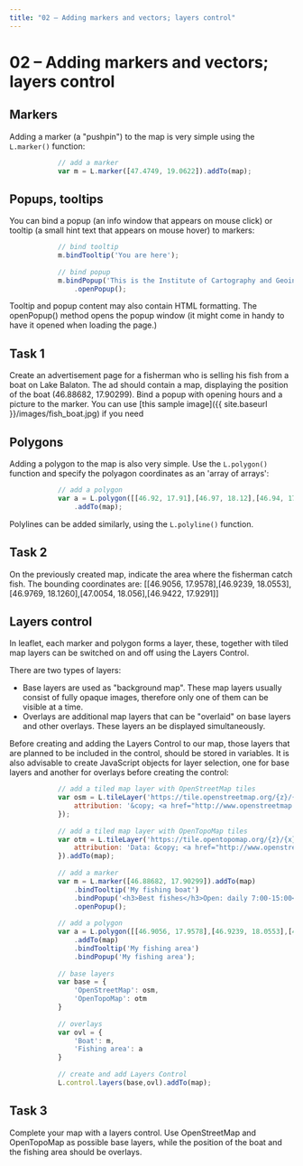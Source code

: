 ```yaml
---
title: "02 – Adding markers and vectors; layers control"
---
```


# 02 – Adding markers and vectors; layers control

## Markers

Adding a marker (a "pushpin") to the map is very simple using the ```L.marker()``` function:
``` javascript
            // add a marker
            var m = L.marker([47.4749, 19.0622]).addTo(map);
```

## Popups, tooltips

You can bind a popup (an info window that appears on mouse click) or  tooltip (a small hint text that appears on mouse hover) to markers:

``` javascript
            // bind tooltip
            m.bindTooltip('You are here');
            
            // bind popup
            m.bindPopup('This is the Institute of Cartography and Geoinformatics, venue of this Summer School')
                .openPopup();
```

Tooltip and popup content may also contain HTML formatting. 
The openPopup() method opens the popup window (it might come in handy to have it opened when loading the page.)

## Task 1

Create an advertisement page for a fisherman who is selling his fish from a boat on Lake Balaton. 
The ad should contain a map, displaying the position of the boat (46.88682, 17.90299). Bind a popup with opening hours and a picture to the marker.
You can use [this sample image]({{ site.baseurl }}/images/fish_boat.jpg) if you need

## Polygons

Adding a polygon to the map is also very simple. Use the ```L.polygon()``` function and specify the polyagon coordinates as an 'array of arrays':

``` javascript
            // add a polygon
            var a = L.polygon([[46.92, 17.91],[46.97, 18.12],[46.94, 17.93]])
                .addTo(map);
```

Polylines can be added similarly, using the ```L.polyline()``` function.

## Task 2

On the previously created map, indicate the area where the fisherman catch fish. The bounding coordinates are: [[46.9056, 17.9578],[46.9239, 18.0553],[46.9769, 18.1260],[47.0054, 18.056],[46.9422, 17.9291]]

## Layers control

In leaflet, each marker and polygon forms a layer, these, together with tiled map layers can be switched on and off using the Layers Control.

There are two types of layers:
- Base layers are used as "background map". These map layers usually consist of fully opaque images, therefore only one of them can be visible at a time.
- Overlays are additional map layers that can be "overlaid" on base layers and other overlays. These layers an be displayed simultaneously.

Before creating and adding the Layers Control to our map, those layers that are planned to be included in the control, should be stored in variables. It is also advisable to create JavaScript objects for layer selection, one for base layers and another for overlays before creating the control:

``` javascript
            // add a tiled map layer with OpenStreetMap tiles
            var osm = L.tileLayer('https://tile.openstreetmap.org/{z}/{x}/{y}.png', {
                attribution: '&copy; <a href="http://www.openstreetmap.org/copyright">OpenStreetMap</a>'
            });
            
            // add a tiled map layer with OpenTopoMap tiles
            var otm = L.tileLayer('https://tile.opentopomap.org/{z}/{x}/{y}.png', {
                attribution: 'Data: &copy; <a href="http://www.openstreetmap.org/copyright">OpenStreetMap</a>, rendering: : &copy; <a href="http://www.opentopomap.org">OpenTopoMap</a>'
            }).addTo(map);
            
            // add a marker
            var m = L.marker([46.88682, 17.90299]).addTo(map)
                .bindTooltip('My fishing boat')
                .bindPopup('<h3>Best fishes</h3>Open: daily 7:00-15:00<br/><img src="../images/fish_boat.jpg" width="100%" />')
                .openPopup();
            
            // add a polygon
            var a = L.polygon([[46.9056, 17.9578],[46.9239, 18.0553],[46.9769, 18.1260],[47.0054, 18.056],[46.9422, 17.9291]])
                .addTo(map)
                .bindTooltip('My fishing area')
                .bindPopup('My fishing area');
                
            // base layers
            var base = {
                'OpenStreetMap': osm,
                'OpenTopoMap': otm
            }
            
            // overlays
            var ovl = {
                'Boat': m,
                'Fishing area': a
            }
            
            // create and add Layers Control
            L.control.layers(base,ovl).addTo(map);
```

## Task 3

Complete your map with a layers control. Use OpenStreetMap and OpenTopoMap as possible base layers, while the position of the boat and the fishing area should be overlays.


